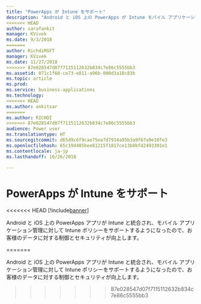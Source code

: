 ```yaml
---
title: "PowerApps が Intune をサポート"
description: "Android と iOS 上の PowerApps が Intune モバイル アプリケーション管理をサポートするようになりました"
<<<<<<< HEAD
author: sarafankit
manager: KVivek
ms.date: 9/3/2018
=======
author: RichdiMSFT
manager: KVivek
ms.date: 11/27/2018
>>>>>>> 87e028547d07f7115112632b834c7e86c5555bb3
ms.assetid: 071c1f60-ce73-e811-a96b-000d3a18c83b
ms.topic: article
ms.prod: 
ms.service: business-applications
ms.technology: 
<<<<<<< HEAD
ms.author: ankitsar
=======
ms.author: RICHDI
>>>>>>> 87e028547d07f7115112632b834c7e86c5555bb3
audience: Power user
ms.translationtype: HT
ms.sourcegitcommit: d65d9c6f9cae75ea7d7934a95b3a9f67a9e10fe3
ms.openlocfilehash: 65c19d485bee81215f1817ce13b0bfd2493301e1
ms.contentlocale: ja-jp
ms.lasthandoff: 10/26/2018

---
```

# <a name="powerapps-supports-intune"></a>PowerApps が Intune をサポート


<<<<<<< HEAD
[!include[banner](../../includes/banner.md)]

Android と iOS 上の PowerApps アプリが Intune と統合され、モバイル アプリケーション管理に対して Intune ポリシーをサポートするようになったので、お客様のデータに対する制御とセキュリティが向上します。

=======


Android と iOS 上の PowerApps アプリが Intune と統合され、モバイル アプリケーション管理に対して Intune ポリシーをサポートするようになったので、お客様のデータに対する制御とセキュリティが向上します。
>>>>>>> 87e028547d07f7115112632b834c7e86c5555bb3
